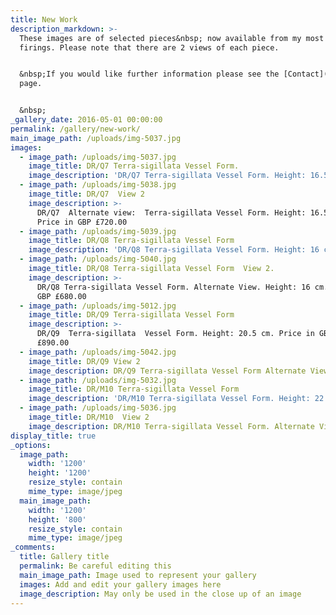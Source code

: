```yaml
---
title: New Work
description_markdown: >-
  These images are of selected pieces&nbsp; now available from my most recent
  firings. Please note that there are 2 views of each piece.


  &nbsp;If you would like further information please see the [Contact](/contact)
  page.


  &nbsp;
_gallery_date: 2016-05-01 00:00:00
permalink: /gallery/new-work/
main_image_path: /uploads/img-5037.jpg
images:
  - image_path: /uploads/img-5037.jpg
    image_title: DR/Q7 Terra-sigillata Vessel Form.
    image_description: 'DR/Q7 Terra-sigillata Vessel Form. Height: 16.5 cm. Price in GBP £720.00'
  - image_path: /uploads/img-5038.jpg
    image_title: DR/Q7  View 2
    image_description: >-
      DR/Q7  Alternate view:  Terra-sigillata Vessel Form. Height: 16.5 cm.
      Price in GBP £720.00
  - image_path: /uploads/img-5039.jpg
    image_title: DR/Q8 Terra-sigillata Vessel Form
    image_description: 'DR/Q8 Terra-sigillata Vessel Form. Height: 16 cm. Price in GBP £680.00'
  - image_path: /uploads/img-5040.jpg
    image_title: DR/Q8 Terra-sigillata Vessel Form  View 2.
    image_description: >-
      DR/Q8 Terra-sigillata Vessel Form. Alternate View. Height: 16 cm. Price in
      GBP £680.00
  - image_path: /uploads/img-5012.jpg
    image_title: DR/Q9 Terra-sigillata Vessel Form
    image_description: >-
      DR/Q9  Terra-sigillata  Vessel Form. Height: 20.5 cm. Price in GBP:
      £890.00
  - image_path: /uploads/img-5042.jpg
    image_title: DR/Q9 View 2
    image_description: DR/Q9 Terra-sigillata Vessel Form Alternate View.
  - image_path: /uploads/img-5032.jpg
    image_title: DR/M10 Terra-sigillata Vessel Form
    image_description: 'DR/M10 Terra-sigillata Vessel Form. Height: 22 cm. Price in GBP: £1160.00'
  - image_path: /uploads/img-5036.jpg
    image_title: DR/M10  View 2
    image_description: DR/M10 Terra-sigillata Vessel Form. Alternate View
display_title: true
_options:
  image_path:
    width: '1200'
    height: '1200'
    resize_style: contain
    mime_type: image/jpeg
  main_image_path:
    width: '1200'
    height: '800'
    resize_style: contain
    mime_type: image/jpeg
_comments:
  title: Gallery title
  permalink: Be careful editing this
  main_image_path: Image used to represent your gallery
  images: Add and edit your gallery images here
  image_description: May only be used in the close up of an image
---
```


